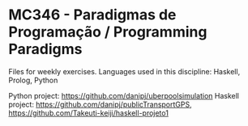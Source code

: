 # MC346 - Paradigmas de Programação / Programming Paradigms

Files for weekly exercises. Languages used in this discipline: Haskell, Prolog, Python

Python project: https://github.com/danipj/uberpoolsimulation
Haskell project: https://github.com/danipj/publicTransportGPS, https://github.com/Takeuti-keiji/haskell-projeto1
